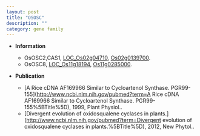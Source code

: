```yaml
---
layout: post
title: "OSOSC"
description: ""
category: gene family
---
```


* **Information**  
    + OsOSC2,CAS1, [LOC_Os02g04710](http://rice.plantbiology.msu.edu/cgi-bin/ORF_infopage.cgi?orf=LOC_Os02g04710), [Os02g0139700](http://rapdb.dna.affrc.go.jp/viewer/gbrowse_details/irgsp1?name=Os02g0139700).
    + OsOSC8, [LOC_Os11g18194](http://rice.plantbiology.msu.edu/cgi-bin/ORF_infopage.cgi?orf=LOC_Os11g18194), [Os11g0285000](http://rapdb.dna.affrc.go.jp/viewer/gbrowse_details/irgsp1?name=Os11g0285000).

* **Publication**  
    + [A Rice cDNA AF169966 Similar to Cycloartenol Synthase. PGR99-155](http://www.ncbi.nlm.nih.gov/pubmed?term=A Rice cDNA AF169966 Similar to Cycloartenol Synthase. PGR99-155%5BTitle%5D), 1999, Plant Physiol..
    + [Divergent evolution of oxidosqualene cyclases in plants.](http://www.ncbi.nlm.nih.gov/pubmed?term=Divergent evolution of oxidosqualene cyclases in plants.%5BTitle%5D), 2012, New Phytol..


